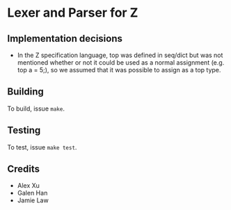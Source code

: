 # Lexer and Parser for Z

## Implementation decisions
* In the Z specification language, top was defined in seq/dict but was not mentioned whether or not it could be used as a normal assignment (e.g. top a = 5;), so we assumed that it was possible to assign as a top type.

## Building
To build, issue `make`.


## Testing
To test, issue `make test`.

## Credits
* Alex Xu
* Galen Han
* Jamie Law